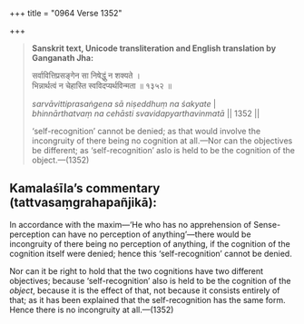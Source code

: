 +++
title = "0964 Verse 1352"

+++
> **Sanskrit text, Unicode transliteration and English translation by Ganganath Jha:** 
>
> सर्वावित्तिप्रसङ्गेन सा निषेद्धुं न शक्यते ।  
> भिन्नार्थत्वं न चेहास्ति स्वविदप्यर्थविन्मता ॥ १३५२ ॥ 
>
> *sarvāvittiprasaṅgena sā niṣeddhuṃ na śakyate* \|  
> *bhinnārthatvaṃ na cehāsti svavidapyarthavinmatā* \|\| 1352 \|\| 
>
> ‘self-recognition’ cannot be denied; as that would involve the incongruity of there being no cognition at all.—Nor can the objectives be different; as ‘self-recognition’ aslo is held to be the cognition of the object.—(1352)



## Kamalaśīla’s commentary (tattvasaṃgrahapañjikā):

In accordance with the maxim—‘He who has no apprehension of Sense-perception can have no perception of anything’—there would be incongruity of there being no perception of anything, if the cognition of the cognition itself were denied; hence this ‘self-recognition’ cannot be denied.

Nor can it be right to hold that the two cognitions have two different objectives; because ‘self-recognition’ also is held to be the cognition of the *object*, because it is the effect of that, not because it consists entirely of that; as it has been explained that the self-recognition has the same form. Hence there is no incongruity at all.—(1352)



